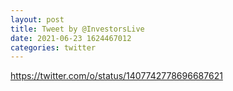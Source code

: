 ```yaml
--- 
layout: post 
title: Tweet by @InvestorsLive 
date: 2021-06-23 1624467012 
categories: twitter 
--- 
```

https://twitter.com/o/status/1407742778696687621